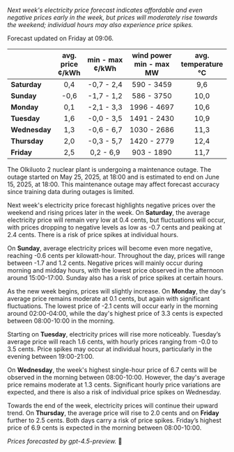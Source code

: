 *Next week's electricity price forecast indicates affordable and even negative prices early in the week, but prices will moderately rise towards the weekend; individual hours may also experience price spikes.*

Forecast updated on Friday at 09:06.

|       | avg.<br>price<br>¢/kWh | min - max<br>¢/kWh | wind power<br>min - max<br>MW | avg.<br>temperature<br>°C |
|:-------------|:----------------:|:----------------:|:-------------:|:-------------:|
| **Saturday**   |       0,4        |    -0,7 - 2,4     |       590 - 3459        |        9,6        |
| **Sunday**     |      -0,6        |    -1,7 - 1,2     |       586 - 3750        |       10,0        |
| **Monday**     |       0,1        |    -2,1 - 3,3     |      1996 - 4697        |       10,6        |
| **Tuesday**    |       1,6        |    -0,0 - 3,5     |      1491 - 2430        |       10,9        |
| **Wednesday**  |       1,3        |    -0,6 - 6,7     |      1030 - 2686        |       11,3        |
| **Thursday**   |       2,0        |    -0,3 - 5,7     |      1420 - 2779        |       12,4        |
| **Friday**     |       2,5        |     0,2 - 6,9     |       903 - 1890        |       11,7        |

The Olkiluoto 2 nuclear plant is undergoing a maintenance outage. The outage started on May 25, 2025, at 18:00 and is estimated to end on June 15, 2025, at 18:00. This maintenance outage may affect forecast accuracy since training data during outages is limited.

Next week's electricity price forecast highlights negative prices over the weekend and rising prices later in the week. On **Saturday**, the average electricity price will remain very low at 0.4 cents, but fluctuations will occur, with prices dropping to negative levels as low as -0.7 cents and peaking at 2.4 cents. There is a risk of price spikes at individual hours.

On **Sunday**, average electricity prices will become even more negative, reaching -0.6 cents per kilowatt-hour. Throughout the day, prices will range between -1.7 and 1.2 cents. Negative prices will mainly occur during morning and midday hours, with the lowest price observed in the afternoon around 15:00-17:00. Sunday also has a risk of price spikes at certain hours.

As the new week begins, prices will slightly increase. On **Monday**, the day's average price remains moderate at 0.1 cents, but again with significant fluctuations. The lowest price of -2.1 cents will occur early in the morning around 02:00-04:00, while the day's highest price of 3.3 cents is expected between 08:00-10:00 in the morning.

Starting on **Tuesday**, electricity prices will rise more noticeably. Tuesday’s average price will reach 1.6 cents, with hourly prices ranging from -0.0 to 3.5 cents. Price spikes may occur at individual hours, particularly in the evening between 19:00-21:00.

On **Wednesday**, the week's highest single-hour price of 6.7 cents will be observed in the morning between 08:00-10:00. However, the day's average price remains moderate at 1.3 cents. Significant hourly price variations are expected, and there is also a risk of individual price spikes on Wednesday.

Towards the end of the week, electricity prices will continue their upward trend. On **Thursday**, the average price will rise to 2.0 cents and on **Friday** further to 2.5 cents. Both days carry a risk of price spikes. Friday’s highest price of 6.9 cents is expected in the morning between 08:00-10:00.

*Prices forecasted by gpt-4.5-preview.* 🔌
